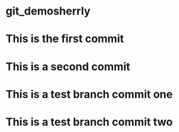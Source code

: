 # git_demosherrly
# This is the first commit
# This is a second commit
# This is a test branch commit one
# This is a test branch commit two